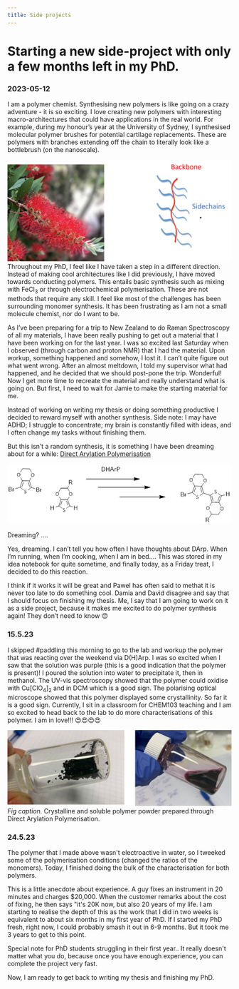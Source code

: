 ```yaml
---
title: Side projects
---
```


# Starting a new side-project with only a few months left in my PhD. 

### 2023-05-12


I am a polymer chemist. Synthesising new polymers is like going on a crazy adventure - it is so exciting. I love creating new polymers with interesting macro-architectures that could have applications in the real world. For example, during my honour’s year at the University of Sydney, I synthesised molecular polymer brushes for potential cartilage replacements. These are polymers with branches extending off the chain to literally look like a bottlebrush (on the nanoscale).

![Molecular polymer brushes](/docs/phd/pictures/polymerbrush.png)
Throughout my PhD, I feel like I have taken a step in a different direction. Instead of making cool architectures like I did previously, I have moved towards conducting polymers. This entails basic synthesis such as mixing with FeCl<sub>3</sub> or through electrochemical polymerisation. These are not methods that require any skill. I feel like most of the challenges has been surrounding monomer synthesis. It has been frustrating as I am not a small molecule chemist, nor do I want to be.

As I’ve been preparing for a trip to New Zealand to do Raman Spectroscopy of all my materials, I have been really pushing to get out a material that I have been working on for the last year. I was so excited last Saturday when I observed (through carbon and proton NMR) that I had the material. Upon workup, something happened and somehow, I lost it. I can’t quite figure out what went wrong. After an almost meltdown, I told my supervisor what had happened, and he decided that we should post-pone the trip. Wonderful! Now I get more time to recreate the material and really understand what is going on. But first, I need to wait for Jamie to make the starting material for me.

Instead of working on writing my thesis or doing something productive I decided to reward myself with another synthesis. Side note: I may have ADHD; I struggle to concentrate; my brain is constantly filled with ideas, and I often change my tasks without finishing them. 

But this isn’t a random synthesis, it is something I have been dreaming about for a while: [Direct Arylation Polymerisation](/docs/science/polymer-science/synthesis/darp.md)

![direct arylation polymerisation](../pictures/darp.png)

Dreaming? ….

Yes, dreaming. I can’t tell you how often I have thoughts about DArp. When I’m running, when I’m cooking, when I am in bed…. This was stored in my idea notebook for quite sometime, and finally today, as a Friday treat, I decided to do this reaction.

I think if it works it will be great and Pawel has often said to methat it is never too late to do something cool. Damia and David disagree and say that I should focus on finishing my thesis. Me, I say that I am going to work on it as a side project, because it makes me excited to do polymer synthesis again! They don’t need to know 😊

### 15.5.23
I skipped #paddling this morning to go to the lab and workup the polymer that was reacting over the weekend via D(H)Arp. I was so excited when I saw that the solution was purple (this is a good indication that the polymer is present)! I poured the solution into water to precipitate it, then in methanol. The UV-vis spectroscopy showed that the polymer could oxidise with Cu[ClO<sub>4</sub>]<sub>2</sub> and in DCM which is a good sign. The polarising optical microscope showed that this polymer displayed some crystallinity. So far it is a good sign. Currently, I sit in a classroom for CHEM103 teaching and I am so excited to head back to the lab to do more characterisations of this polymer. I am in love!!! 😍😍😍😍

![My new powder](../pictures/dhap.png)
*Fig caption.* Crystalline and soluble polymer powder prepared through Direct Arylation Polymerisation. 

### 24.5.23
The polymer that I made above wasn't electroactive in water, so I tweeked some of the polymerisation conditions (changed the ratios of the monomers). Today, I finished doing the bulk of the characterisation for both polymers. 

This is a little anecdote about experience. A guy fixes an instrument in 20 minutes and charges $20,000. When the customer remarks about the cost of fixing, he then says "it's 20K now, but also 20 years of my life. I am starting to realise the depth of this as the work that I did in two weeks is equivalent to about six months in my first year of PhD. If I started my PhD fresh, right now, I could probably smash it out in 6-9 months. But it took me 3 years to get to this point. 

Special note for PhD students struggling in their first year.. It really doesn't matter what you do, because once you have enough experience, you can complete the project very fast. 

Now, I am ready to get back to writing my thesis and finishing my PhD. 



